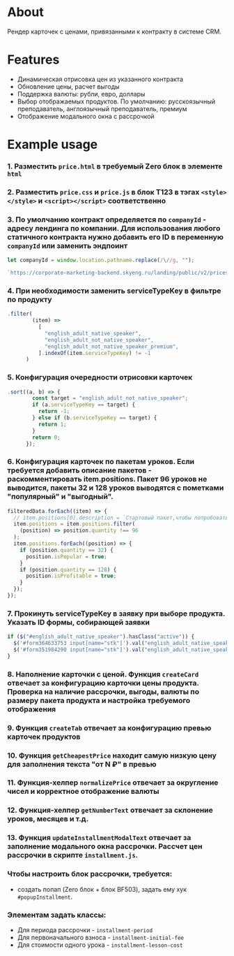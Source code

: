 # About

Рендер карточек с ценами, привязанными к контракту в системе CRM.

# Features

- Динамическая отрисовка цен из указанного контракта
- Обновление цены, расчет выгоды
- Поддержка валюты: рубли, евро, доллары
- Выбор отображаемых продуктов. По умолчанию: русскоязычный преподаватель, англоязычный преподаватель, премиум
- Отображение модального окна с рассрочкой

# Example usage

### 1. Разместить `price.html` в требуемый Zero блок в элементе `html`

### 2. Разместить `price.css` и `price.js` в блок T123 в тэгах `<style></style>` и `<script></script>` соответственно

### 3. По умолчанию контракт определяется по `companyId` - адресу лендинга по компании. Для использования любого статичного контракта нужно добавить его ID в переменную `companyId` или заменить эндпоинт

```js
let companyId = window.location.pathname.replace(/\//g, "");

`https://corporate-marketing-backend.skyeng.ru/landing/public/v2/prices/by-preferred-link/${companyId}`;
```

### 4. При необходимости заменить serviceTypeKey в фильтре по продукту

```js
.filter(
        (item) =>
          [
            "english_adult_native_speaker",
            "english_adult_not_native_speaker",
            "english_adult_not_native_speaker_premium",
          ].indexOf(item.serviceTypeKey) != -1
      )
```

### 5. Конфигурация очередности отрисовки карточек

```js
.sort((a, b) => {
        const target = "english_adult_not_native_speaker";
        if (a.serviceTypeKey == target) {
          return -1;
        } else if (b.serviceTypeKey == target) {
          return 1;
        }
        return 0;
      });
```

### 6. Конфигурация карточек по пакетам уроков. Если требуется добавить описание пакетов - раскомментировать item.positions. Пакет 96 уроков не выводится, пакеты 32 и 128 уроков выводятся с пометками "популярный" и "выгодный".

```js
filteredData.forEach((item) => {
  // item.positions[0].description = `Стартовый пакет,чтобы попробовать онлайн-обучение`
  item.positions = item.positions.filter(
    (position) => position.quantity !== 96
  );
  item.positions.forEach((position) => {
    if (position.quantity == 32) {
      position.isPopular = true;
    }
    if (position.quantity == 128) {
      position.isProfitable = true;
    }
  });
});
```

### 7. Прокинуть serviceTypeKey в заявку при выборе продукта. Указать ID формы, собирающей заявки

```js
if ($("#english_adult_native_speaker").hasClass("active")) {
  $('#form364633753 input[name="stk"]').val("english_adult_native_speaker");
  $('#form351984290 input[name="stk"]').val("english_adult_native_speaker");
}
```

### 8. Наполнение карточки с ценой. Функция `createCard` отвечает за конфигурацию карточки цены продукта. Проверка на наличие рассрочки, выгоды, валюты по размеру пакета продукта и настройка требуемого отображения

### 9. Функция `createTab` отвечает за конфигурацию превью карточек продуктов

### 10. Функция `getCheapestPrice` находит самую низкую цену для заполнения текста "от N ₽" в превью

### 11. Функция-хелпер `normalizePrice` отвечает за округление чисел и корректное отображение валюты

### 12. Функция-хелпер `getNumberText` отвечает за склонение уроков, месяцев и т.д.

### 13. Функция `updateInstallmentModalText` отвечает за заполнение модального окна рассрочки. Рассчет цен рассрочки в скрипте `installment.js`.

### Чтобы настроить блок рассрочки, требуется:

- создать попап (Zero блок + блок BF503), задать ему хук `#popupInstallment`.

### Элементам задать классы:

- Для периода рассрочки - `installment-period`
- Для первоначального взноса - `installment-initial-fee`
- Для стоимости одного урока - `installment-lesson-cost`
